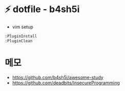 # ⚡️ dotfile - b4sh5i
- vim setup 
```bash
:PluginInstall
:PluginClean
```

# 메모
- https://github.com/b4sh5i/awesome-study
- https://github.com/deadbits/InsecureProgramming

